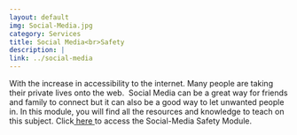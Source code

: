 ```yaml
---
layout: default
img: Social-Media.jpg
category: Services
title: Social Media<br>Safety
description: |
link: ../social-media
---
```

With the increase in accessibility to the internet. Many people are taking their private lives onto the web.  Social Media can be a great way for friends and family to connect but it can also be a good way to let unwanted people in. In this module, you will find all the resources and knowledge to teach on this subject. Click[ here ](../social-media)to access the Social-Media Safety Module. 
